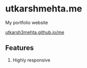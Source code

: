 # utkarshmehta.me

My portfolio website

[utkarsh3mehta.github.io/me](https://utkarsh3mehta.github.io/me/)

## Features

1. Highly responsive

